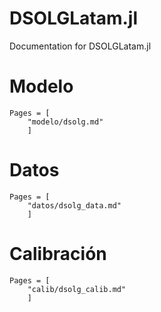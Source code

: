 # DSOLGLatam.jl

Documentation for DSOLGLatam.jl

# Modelo
```@contents
Pages = [
    "modelo/dsolg.md"
    ]
```

# Datos

```@contents
Pages = [
    "datos/dsolg_data.md"
    ]
```

# Calibración

```@contents
Pages = [
    "calib/dsolg_calib.md"
    ]
```

